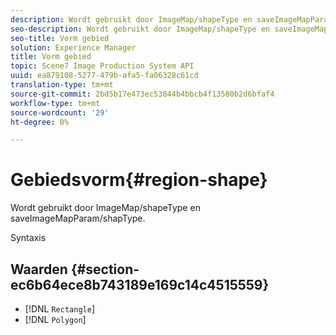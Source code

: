 ```yaml
---
description: Wordt gebruikt door ImageMap/shapeType en saveImageMapParam/shapType.
seo-description: Wordt gebruikt door ImageMap/shapeType en saveImageMapParam/shapType.
seo-title: Vorm gebied
solution: Experience Manager
title: Vorm gebied
topic: Scene7 Image Production System API
uuid: ea879108-5277-479b-afa5-fa06328c61cd
translation-type: tm+mt
source-git-commit: 2bd5b17e473ec53844b4bbcb4f13580b2d6bfaf4
workflow-type: tm+mt
source-wordcount: '29'
ht-degree: 0%

---
```



# Gebiedsvorm{#region-shape}

Wordt gebruikt door ImageMap/shapeType en saveImageMapParam/shapType.

Syntaxis

## Waarden {#section-ec6b64ece8b743189e169c14c4515559}

* [!DNL `Rectangle`]
* [!DNL `Polygon`]

